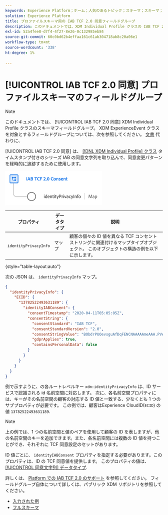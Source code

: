 ```yaml
---
keywords: Experience Platform；ホーム；人気のあるトピック；スキーマ；スキーマ；XDM；個々のプロファイル；フィールド；スキーマ；スキーマ；スキーマデザイン；フィールドグループ；フィールドグループ；iab;tcf；同意；
solution: Experience Platform
title: プロファイルスキーマ用の IAB TCF 2.0 同意フィールドグループ
description: このドキュメントでは、XDM Individual Profile クラスの IAB TCF 2.0 同意スキーマフィールドグループの概要を説明します。
exl-id: 52a4fee8-d7f4-4f27-8e26-0c132985eb84
source-git-commit: 60c0bd62b4effaa161c61ab304718ab8c20a06e1
workflow-type: tm+mt
source-wordcount: '338'
ht-degree: 1%

---
```


# [!UICONTROL IAB TCF 2.0 同意] プロファイルスキーマのフィールドグループ

>[!NOTE]
>
>このドキュメントでは、 [!UICONTROL IAB TCF 2.0 同意] XDM Individual Profile クラスのスキーマフィールドグループ。 XDM ExperienceEvent クラスを対象とするフィールドグループについては、次を参照してください。 [文書](../event/iab.md) 代わりに、

[!UICONTROL IAB TCF 2.0 同意] は、 [[!DNL XDM Individual Profile] クラス](../../classes/individual-profile.md) タイムスタンプ付きのシリーズ IAB の同意文字列を取り込んで、同意変更パターンを経時的に追跡するために使用します。

![](../../images/field-groups/iab-profile.png)

| プロパティ | データタイプ | 説明 |
| --- | --- | --- |
| `identityPrivacyInfo` | マップ | 顧客の個々の ID 値を異なる TCF コンセントストリングに関連付けるマップタイプオブジェクト。 このオブジェクトの構造の例を以下に示します。 |

{style="table-layout:auto"}

次の JSON は、 `identityPrivacyInfo` マップ。

```json
{
  "identityPrivacyInfo": {
    "ECID": {
      "13782522493631189": {
        "identityIABConsent": {
          "consentTimestamp": "2020-04-11T05:05:05Z",
          "consentString": {
            "consentStandard": "IAB TCF",
            "consentStandardVersion": "2.0",
            "consentStringValue": "BObdrPUOevsguAfDqFENCNAAAAAmeAAA.PVAfDObdrA.DqFENCAmeAENCDA",
            "gdprApplies": true,
            "containsPersonalData": false
          }
        }
      }
    }
  }
}
```

例で示すように、の各ルートレベルキー `xdm:identityPrivacyInfo` は、ID サービスで認識される id 名前空間に対応します。 次に、各名前空間プロパティには、キーがその名前空間の顧客の対応する ID 値と一致する、少なくとも 1 つのサブプロパティが必要です。 この例では、顧客はExperience CloudID(`ECID`) の値 `13782522493631189`.

>[!NOTE]
>
>上の例では、1 つの名前空間と値のペアを使用して顧客の ID を表しますが、他の名前空間のキーを追加できます。また、各名前空間には複数の ID 値を持つことができ、それぞれに TCF 同意設定のセットがあります。

ID 値ごとに、 `identityIABConsent` プロパティを指定する必要があります。このプロパティは、ID の TCF 同意値を提供します。 このプロパティの値は、 [[!UICONTROL 同意文字列] データタイプ](../../data-types/consent-string.md).

詳しくは、 [Platform での IAB TCF 2.0 のサポート](../../../landing/governance-privacy-security/consent/iab/overview.md) を参照してください。 フィールドグループ自体について詳しくは、パブリック XDM リポジトリを参照してください。

* [入力された例](https://github.com/adobe/xdm/blob/master/components/fieldgroups/profile/profile-privacy.example.1.json)
* [フルスキーマ](https://github.com/adobe/xdm/blob/master/components/fieldgroups/profile/profile-privacy.schema.json)
